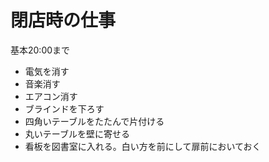 # 閉店時の仕事

基本20:00まで

* 電気を消す
* 音楽消す
* エアコン消す
* ブラインドを下ろす
* 四角いテーブルをたたんで片付ける
* 丸いテーブルを壁に寄せる
* 看板を図書室に入れる。白い方を前にして扉前においておく

